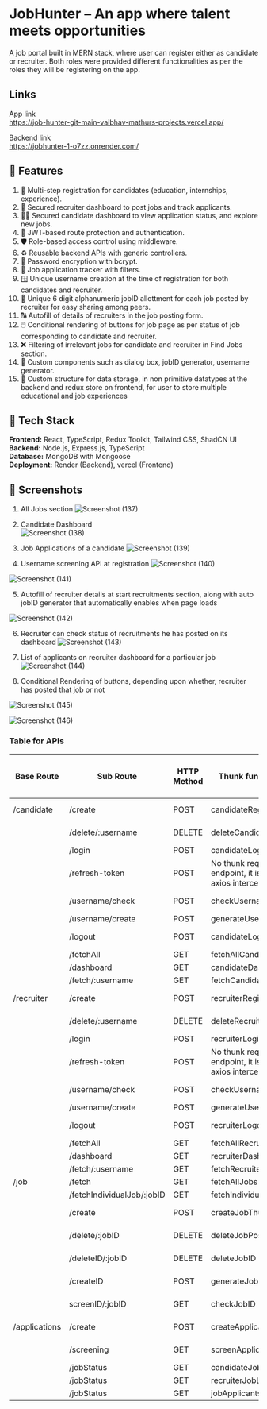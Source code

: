 # JobHunter – An app where talent meets opportunities

A job portal built in MERN stack, where user can register either as candidate or recruiter. Both roles were provided different functionalities as per the roles they will be registering on the app.  

## Links
App link  
https://job-hunter-git-main-vaibhav-mathurs-projects.vercel.app/  

Backend link  
https://jobhunter-1-o7zz.onrender.com/

## 🚀 Features  

1. 🧾 Multi-step registration for candidates (education, internships, experience).
2. 👤 Secured recruiter dashboard to post jobs and track applicants.
3. 🧑‍🎓 Secured candidate dashboard to view application status, and explore new jobs.
4. 🔐 JWT-based route protection and authentication.
5. 🛡️ Role-based access control using middleware.
6. ♻️ Reusable backend APIs with generic controllers.
7. 💾 Password encryption with bcrypt.
8. 🧠 Job application tracker with filters.
9. 🪟 Unique username creation at the time of registration for both candidates and recruiter.
10. 🪪 Unique 6 digit alphanumeric jobID allottment for each job posted by recruiter for easy sharing among peers.
11. 🔠 Autofill of details of recruiters in the job posting form.
12. 🖱️ Conditional rendering of buttons for job page as per status of job corresponding to candidate and recruiter.
13. ❌ Filtering of irrelevant jobs for candidate and recruiter in Find Jobs section.
14. 🌻 Custom components such as dialog box, jobID generator, username generator.
15. 🎨 Custom structure for data storage, in non primitive datatypes at the backend and redux store on frontend, for user to store multiple educational and job experiences

## 🧱 Tech Stack

**Frontend:** React, TypeScript, Redux Toolkit, Tailwind CSS, ShadCN UI  
**Backend:** Node.js, Express.js, TypeScript  
**Database:** MongoDB with Mongoose  
**Deployment:** Render (Backend), vercel (Frontend)

## 📸 Screenshots
1. All Jobs section
![Screenshot (137)](https://github.com/user-attachments/assets/fe26a48e-844a-4b66-804c-16d5f5c9ac9e)


2. Candidate Dashboard  
![Screenshot (138)](https://github.com/user-attachments/assets/57ecb7b8-c0ff-4759-b3d0-4aca660ba71d)


3. Job Applications of a candidate
![Screenshot (139)](https://github.com/user-attachments/assets/27574550-8f74-4f4f-82c1-3a902cbe15bf)


4. Username screening API at registration
![Screenshot (140)](https://github.com/user-attachments/assets/91821de2-48c8-42f8-97a3-32c07bc6109a)

![Screenshot (141)](https://github.com/user-attachments/assets/e3670576-8bd4-4c59-8082-dacf53531b0e)



5. Autofill of recruiter details at start recruitments section, along with auto jobID generator that automatically enables when page loads
   
![Screenshot (142)](https://github.com/user-attachments/assets/bb354504-4b25-405d-b92e-60d2092f6413)


6. Recruiter can check status of recruitments he has posted on its dashboard
![Screenshot (143)](https://github.com/user-attachments/assets/54347c66-fd9c-411a-9568-906f497d5645)


7. List of applicants on recruiter dashboard for a particular job
![Screenshot (144)](https://github.com/user-attachments/assets/4aa9bc78-44ec-4a1b-9193-278a82e79c96)


8. Conditional Rendering of buttons, depending upon whether, recruiter has posted that job or not

![Screenshot (145)](https://github.com/user-attachments/assets/65fb5bee-579d-4255-a24f-058e591089e4)

![Screenshot (146)](https://github.com/user-attachments/assets/81a24ab9-e221-41c1-9361-b14f073e5b5f)

### Table for APIs

| Base Route | Sub Route | HTTP Method |  Thunk function to call API  |  Slice name that is subscribed to the store   | Reducer in store to provide access to useSelector hook of the state all across project  |
|------------|-----------|-------------|------------------------------|-----------------------------------------------|------------------------------------------------------------------|
|/candidate  |/create    |    POST    |  candidateRegistration  |  No slice required, it provides only HTTP code for success or failure    |    N/A    |
|            |/delete/:username    |   DELETE   |  deleteCandidate  |  No slice required, it provides only HTTP code for success or failure    |    N/A    |
|            |/login     |    POST    |  candidateLogin  |  candidateLoginSlice  |  candidateLoginthunk  |
|            |/refresh-token  |  POST  |  No thunk required to hit this endpoint, it is handles by the axios interceptor  |  N/A  |  N/A  
|            |/username/check  |  POST  |  checkUsernameAvailability  |  No slice required, it provides only HTTP code for success or failure    |    N/A    |
|            |/username/create  |  POST  |  generateUsername  |  candidateUsernameGeneratorSlice  |  candidateUsernameGenerator  |
|            |/logout  |  POST  |  candidateLogout  |  No slice required, it provides only HTTP code for success or failure    |    N/A    |
|            |/fetchAll  |  GET  |  fetchAllCandidates  |  allCandidateSlice  |  fetch_all_candidates  |
|            |/dashboard  |  GET  |  candidateDashboard  |  candidateDashboardSlice  |  candidateDashboard  |
|            |/fetch/:username  |  GET  |  fetchCandidateDetails  |  candidateProfileSlice  |  candidate_profile  |
|/recruiter  |/create    |  POST  |  recruiterRegistration  |   No slice required, it provides only HTTP code for success or failure    |    N/A    |
|            |/delete/:username  |  DELETE  |  deleteRecruiter  |  No slice required, it provides only HTTP code for success or failure    |    N/A    |
|            |/login  |  POST    |  recruiterLogin  |  recruiterLoginSlice  |  recruiterLoginThunk  |
|            |/refresh-token  |  POST  |  No thunk required to hit this endpoint, it is handles by the axios interceptor  |  N/A  |  N/A
|            |/username/check  |  POST  |  checkUsernameAvailability  |  No slice required, it provides only HTTP code for success or failure    |    N/A    |
|            |/username/create  | POST  |  generateUsername  |  recruiterUsernameGeneratorSlice  |  recruiterUsernameGenerator  |
|            |/logout  |  POST  |  recruiterLogout  |  No slice required, it provides only HTTP code for success or failure    |    N/A    |
|            |/fetchAll  |  GET  |  fetchAllRecruiters  |  allRecruitersSlice  |  fetch_all_recruiters  |
|            |/dashboard  |  GET  |  recruiterDashboard  |  recruiterDashboardSlice  |  recruiterDashboard
|            |/fetch/:username  |  GET  |  fetchRecruiterDetails  |  recruiterProfileSlice  |  recruiter_profile
|/job        |/fetch    | GET  |  fetchAllJobs  |  allJobsSlice  |  allJobs  |
|            |/fetchIndividualJob/:jobID  |  GET  |  fetchIndividualJob  |  individualJobSlice  |  individual_job  |
|            |/create  |  POST  |  createJobThunk  |  No slice required, it provides only HTTP code for success or failure    |    N/A    |
|            |/delete/:jobID  |  DELETE  |  deleteJobPostingThunk  |  No slice required, it provides only HTTP code for success or failure    |    N/A    |
|            |/deleteID/:jobID  |  DELETE  |  deleteJobID  |  No slice required, it provides only HTTP code for success or failure    |    N/A    |
|            |/createID  |  POST  |  generateJobID  |  No slice required, it provides only HTTP code for success or failure    |    N/A    | 
|            |screenID/:jobID  |  GET  |  checkJobID  |  No slice required, it provides only HTTP code for success or failure    |    N/A    |
|/applications  |  /create  |  POST  |  createApplicationThunk  |  No slice required, it provides only HTTP code for success or failure    |    N/A    |
|               |/screening  |  GET  |  screenApplicationThunk  |  No slice required, it provides only HTTP code for success or failure    |    N/A    |
|               | /jobStatus  |  GET  |  candidateJobApplicationThunk  |  allJobsAppliedSlice  |  jobsAppliedByCandidate  |
|               | /jobStatus  |  GET  |  recruiterJobListingThunk  |  allRecruitmentSlice  |  allRecruitmentsBySlice  |
|               | /jobStatus  |  GET  |  jobApplicantsThunk  |  jobApplicantsSlice  |  allApplicantsForJob  |





